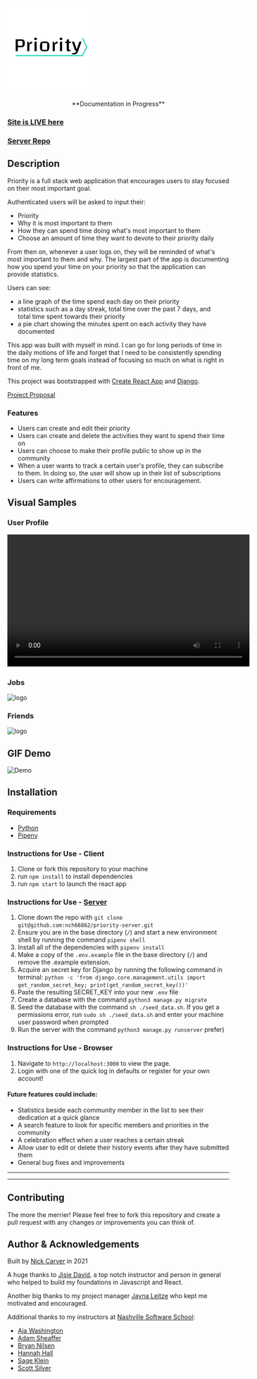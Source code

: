 <img align="center" src="./src/components/images/PriorityLogo.png" alt="priority logo" />

<p align="center">**Documentation in Progress**</p>


### [Site is LIVE here](https://nac-priority.netlify.app)

### [Server Repo](https://github.com/nch66862/priority-server)

## Description

Priority is a full stack web application that encourages users to stay focused on their most important goal.

Authenticated users will be asked to input their:
- Priority
- Why it is most important to them
- How they can spend time doing what's most important to them
- Choose an amount of time they want to devote to their priority daily

From then on, whenever a user logs on, they will be reminded of what's most important to them and why. The largest part of the app is documenting how you spend your time on your priority so that the application can provide statistics.

Users can see:
- a line graph of the time spend each day on their priority
- statistics such as a day streak, total time over the past 7 days, and <br> total time spent towards their priority
- a pie chart showing the minutes spent on each activity they have documented

This app was built with myself in mind. I can go for long periods of time in the daily motions of life and forget that I need to be consistently spending time on my long term goals instead of focusing so much on what is right in front of me.

This project was bootstrapped with [Create React App](https://github.com/facebook/create-react-app) and [Django](https://www.djangoproject.com).

[Project Proposal](https://docs.google.com/document/d/1hWcwqWuwjGNk45gfJ5714pmSB3QSZVYeVX3WvzVS6xA)

### Features

- Users can create and edit their priority
- Users can create and delete the activities they want to spend their time on
- Users can choose to make their profile public to show up in the community
- When a user wants to track a certain user's profile, they can subscribe to them. In doing so, the user will show up in their list of subscriptions
- Users can write affirmations to other users for encouragement.

## Visual Samples

### User Profile
<video width="550" height="300" controls>
  <source src="./src/components/images/UserProfile.mp4" type="video/mp4">
  Your browser does not support the video tag.
</video>

### Jobs
<img src="./images/Jobs.png" alt="logo" width="300" />

### Friends
<img src="./images/Friends.png" alt="logo" width="300" />

## GIF Demo
<img src="./images/Demo.GIF" alt="Demo" />

## Installation

### Requirements

- [Python](https://www.python.org)
- [Pipenv](https://pypi.org/project/pipenv/)

### Instructions for Use - Client
1. Clone or fork this repository to your machine
2. run `npm install` to install dependencies
3. run `npm start` to launch the react app

### Instructions for Use - [Server](https://github.com/nch66862/priority-server)
1. Clone down the repo with `git clone git@github.com:nch66862/priority-server.git`
2. Ensure you are in the base directory (`/`) and start a new environment shell by running the command `pipenv shell`
3. Install all of the dependencies with `pipenv install`
4. Make a copy of the `.env.example` file in the base directory (`/`) and remove the .example extension.
5. Acquire an secret key for Django by running the following command in terminal:
`python -c 'from django.core.management.utils import get_random_secret_key; print(get_random_secret_key())'`
6. Paste the resulting SECRET_KEY into your new `.env` file
7. Create a database with the command `python3 manage.py migrate`
8. Seed the database with the command `sh ./seed_data.sh`. If you get a permissions error, run `sudo sh ./seed_data.sh` and enter your machine user password when prompted
9. Run the server with the command `python3 manage.py runserver`
prefer)

### Instructions for Use - Browser
1. Navigate to `http://localhost:3000` to view the page. 
2. Login with one of the quick log in defaults or register for your own account!

#### Future features could include:
- Statistics beside each community member in the list to see their dedication at a quick glance
- A search feature to look for specific members and priorities in the community
- A celebration effect when a user reaches a certain streak
- Allow user to edit or delete their history events after they have submitted them
- General bug fixes and improvements
---
---

## Contributing

The more the merrier! Please feel free to fork this repository and create a pull request with any changes or improvements you can think of.

## Author & Acknowledgements

Built by [Nick Carver](https://github.com/nch66862) in 2021

A huge thanks to [Jisie David](https://github.com/jisie), a top notch instructor and person in general who helped to build my foundations in Javascript and React.

Another big thanks to my project manager [Jayna Leitze](https://github.com/JaynaLeitze) who kept me motivated and encouraged.

Additional thanks to my instructors at [Nashville Software School](http://www.nashvillesoftwareschool.com):
- [Aja Washington](https://github.com/ajawashington)
- [Adam Sheaffer](https://github.com/AdamSheaffer)
- [Bryan Nilsen](https://github.com/BryanNilsen)
- [Hannah Hall](https://github.com/hannahhall)
- [Sage Klein](https://github.com/sageklein)
- [Scott Silver](https://github.com/Scott47)
